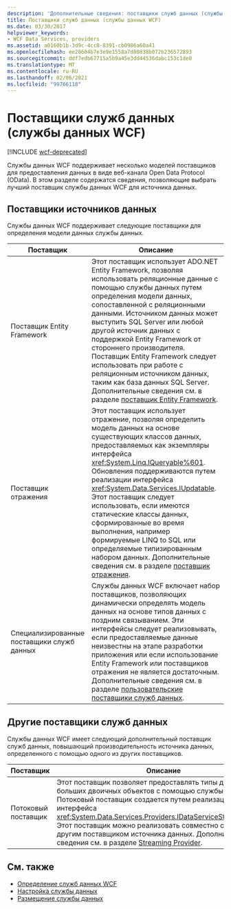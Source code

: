 ```yaml
---
description: 'Дополнительные сведения: поставщики служб данных (службы данных WCF)'
title: Поставщики служб данных (службы данных WCF)
ms.date: 03/30/2017
helpviewer_keywords:
- WCF Data Services, providers
ms.assetid: a0160b1b-3d9c-4cc8-8391-cb0986a60a41
ms.openlocfilehash: ee28604b7e3e9e1558a7d80838b072b236572893
ms.sourcegitcommit: ddf7edb67715a5b9a45e3dd44536dabc153c1de0
ms.translationtype: MT
ms.contentlocale: ru-RU
ms.lasthandoff: 02/06/2021
ms.locfileid: "99766118"
---
```

# <a name="data-services-providers-wcf-data-services"></a>Поставщики служб данных (службы данных WCF)

[!INCLUDE [wcf-deprecated](~/includes/wcf-deprecated.md)]

Службы данных WCF поддерживает несколько моделей поставщиков для предоставления данных в виде веб-канала Open Data Protocol (OData). В этом разделе содержатся сведения, позволяющие выбрать лучший поставщик службы данных WCF для источника данных.  
  
## <a name="data-source-providers"></a>Поставщики источников данных  

 Службы данных WCF поддерживает следующие поставщики для определения модели данных службы данных.  
  
|Поставщик|Описание|  
|--------------|-----------------|  
|Поставщик Entity Framework|Этот поставщик использует ADO.NET Entity Framework, позволяя использовать реляционные данные с помощью службы данных путем определения модели данных, сопоставленной с реляционными данными. Источником данных может выступить SQL Server или любой другой источник данных с поддержкой Entity Framework от стороннего производителя. Поставщик Entity Framework следует использовать при работе с реляционным источником данных, таким как база данных SQL Server. Дополнительные сведения см. в разделе [поставщик Entity Framework](entity-framework-provider-wcf-data-services.md).|  
|Поставщик отражения|Этот поставщик использует отражение, позволяя определить модель данных на основе существующих классов данных, предоставляемых как экземпляры интерфейса <xref:System.Linq.IQueryable%601>. Обновления поддерживаются путем реализации интерфейса <xref:System.Data.Services.IUpdatable>. Этот поставщик следует использовать, если имеются статические классы данных, сформированные во время выполнения, например формируемые LINQ to SQL или определяемые типизированным набором данных. Дополнительные сведения см. в разделе [поставщик отражения](reflection-provider-wcf-data-services.md).|  
|Специализированные поставщики служб данных|Службы данных WCF включает набор поставщиков, позволяющих динамически определять модель данных на основе типов данных с поздним связыванием. Эти интерфейсы следует реализовывать, если предоставляемые данные неизвестны на этапе разработки приложения или если использование Entity Framework или поставщиков отражения не является достаточным. Дополнительные сведения см. в разделе [пользовательские поставщики служб данных](custom-data-service-providers-wcf-data-services.md).|  
  
## <a name="other-data-service-providers"></a>Другие поставщики служб данных  

 Службы данных WCF имеет следующий дополнительный поставщик служб данных, повышающий производительность источника данных, определенного с помощью одного из других поставщиков.  
  
|Поставщик|Описание|  
|--------------|-----------------|  
|Потоковый поставщик|Этот поставщик позволяет предоставлять типы данных больших двоичных объектов с помощью службы данных WCF. Потоковый поставщик создается путем реализации интерфейса <xref:System.Data.Services.Providers.IDataServiceStreamProvider>. Этот поставщик можно реализовать совместно с любым другим поставщиком источника данных. Дополнительные сведения см. в разделе [Streaming Provider](streaming-provider-wcf-data-services.md).|  
  
## <a name="see-also"></a>См. также

- [Определение служб данных WCF](defining-wcf-data-services.md)
- [Настройка службы данных](configuring-the-data-service-wcf-data-services.md)
- [Размещение службы данных](hosting-the-data-service-wcf-data-services.md)
